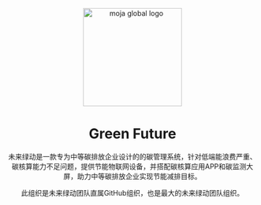 <div align="center">
<img src="https://abrillant-lee.github.io/JNGJ/未来绿动-抠图版.png" alt="moja global logo" height ="auto" width="200" />
<br />
<h1>Green Future</h1>
未来绿动是一款专为中等碳排放企业设计的的碳管理系统，针对低端能浪费严重、碳核算能力不足问题，提供节能物联网设备，并搭配碳核算应用APP和碳监测大屏，助力中等碳排放企业实现节能减排目标。

此组织是未来绿动团队直属GitHub组织，也是最大的未来绿动团队组织。

</div>
